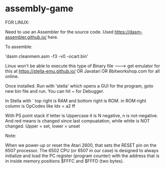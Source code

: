 # assembly-game

FOR LINUX:

Need to use an Assembler for the source code. Used https://dasm-assembler.github.io/ here.

To assemble:

'dasm cleanmem.asm -f3 -v0 -ocart.bin'

Linux won't be able to execute this type of Binary file ---> get emulator for this at https://stella-emu.github.io/ OR Javatari OR 8bitworkshop.com for all online.

Once installed. Run with 'stella' which opens a GUI for the program, goto new bin file and run. You can hit ~ for Debugger.

In Stella with ` top right is RAM and bottom right is ROM. in ROM right column is OpCodes like ldx = a2 ff

With PS point stack if letter is Uppercase it is N negative, n is not-negative. And red means is changed since last compuatation, while white is NOT changed. Upper = set, lower = unset



Note:

When we power-up or reset the Atari 2600, that sets the RESET pin on the 6507 processor. The 6502 CPU (or 6507 in our case) is designed to always initialize and load the PC register (program counter) with the address that is in inside memory positions $FFFC and $FFFD (two bytes).